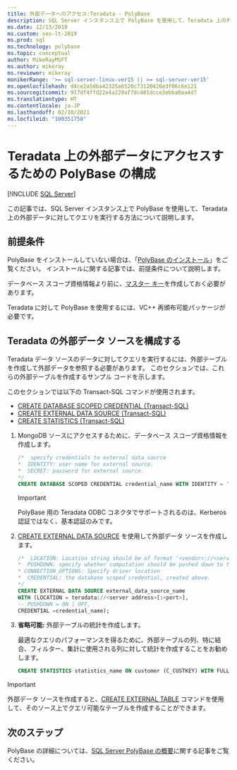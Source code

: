 ```yaml
---
title: 外部データへのアクセス:Teradata - PolyBase
description: SQL Server インスタンス上で PolyBase を使用して、Teradata 上の外部データに対してクエリを実行する方法について説明します。 外部データを参照する外部テーブルを作成します。
ms.date: 12/13/2019
ms.custom: seo-lt-2019
ms.prod: sql
ms.technology: polybase
ms.topic: conceptual
author: MikeRayMSFT
ms.author: mikeray
ms.reviewer: mikeray
monikerRange: '>= sql-server-linux-ver15 || >= sql-server-ver15'
ms.openlocfilehash: d4ce2a5dba42325a6520c73120426e3f06c6e121
ms.sourcegitcommit: 917df4ffd22e4a229af7dc481dcce3ebba0aa4d7
ms.translationtype: HT
ms.contentlocale: ja-JP
ms.lasthandoff: 02/10/2021
ms.locfileid: "100351758"
---
```

# <a name="configure-polybase-to-access-external-data-in-teradata"></a>Teradata 上の外部データにアクセスするための PolyBase の構成

 [!INCLUDE [SQL Server](../../includes/applies-to-version/sqlserver.md)]

この記事では、SQL Server インスタンス上で PolyBase を使用して、Teradata 上の外部データに対してクエリを実行する方法について説明します。

## <a name="prerequisites"></a>前提条件

PolyBase をインストールしていない場合は、「[PolyBase のインストール](polybase-installation.md)」をご覧ください。 インストールに関する記事では、前提条件について説明します。

データベース スコープ資格情報より前に、[マスター キー](../../t-sql/statements/create-master-key-transact-sql.md)を作成しておく必要があります。 

Teradata に対して PolyBase を使用するには、VC++ 再頒布可能パッケージが必要です。
 
## <a name="configure-a-teradata-external-data-source"></a>Teradata の外部データ ソースを構成する

Teradata データ ソースのデータに対してクエリを実行するには、外部テーブルを作成して外部データを参照する必要があります。 このセクションでは、これらの外部テーブルを作成するサンプル コードを示します。 



このセクションでは以下の Transact-SQL コマンドが使用されます。

- [CREATE DATABASE SCOPED CREDENTIAL (Transact-SQL)](../../t-sql/statements/create-database-scoped-credential-transact-sql.md)
- [CREATE EXTERNAL DATA SOURCE (Transact-SQL)](../../t-sql/statements/create-external-data-source-transact-sql.md) 
- [CREATE STATISTICS (Transact-SQL)](../../t-sql/statements/create-statistics-transact-sql.md)

1. MongoDB ソースにアクセスするために、データベース スコープ資格情報を作成します。

    ```sql
    /*  specify credentials to external data source
    *  IDENTITY: user name for external source. 
    *  SECRET: password for external source.
    */
    CREATE DATABASE SCOPED CREDENTIAL credential_name WITH IDENTITY = 'username', Secret = 'password';
    ```

   > [!IMPORTANT] 
   > PolyBase 用の Teradata ODBC コネクタでサポートされるのは、Kerberos 認証ではなく、基本認証のみです。

1. [CREATE EXTERNAL DATA SOURCE](../../t-sql/statements/create-external-data-source-transact-sql.md) を使用して外部データ ソースを作成します。

    ```sql
    /*  LOCATION: Location string should be of format '<vendor>://<server>[:<port>]'.
    *  PUSHDOWN: specify whether computation should be pushed down to the source. ON by default.
    * CONNECTION_OPTIONS: Specify driver location
    *  CREDENTIAL: the database scoped credential, created above.
    */  
    CREATE EXTERNAL DATA SOURCE external_data_source_name
    WITH (LOCATION = teradata://<server address>[:<port>],
    -- PUSHDOWN = ON | OFF,
    CREDENTIAL =credential_name);
    ```

1. **省略可能:** 外部テーブルの統計を作成します。

    最適なクエリのパフォーマンスを得るために、外部テーブルの列、特に結合、フィルター、集計に使用される列に対して統計を作成することをお勧めします。

    ```sql
    CREATE STATISTICS statistics_name ON customer (C_CUSTKEY) WITH FULLSCAN; 
    ```

>[!IMPORTANT] 
>外部データ ソースを作成すると、[CREATE EXTERNAL TABLE](../../t-sql/statements/create-external-table-transact-sql.md) コマンドを使用して、そのソース上でクエリ可能なテーブルを作成することができます。

## <a name="next-steps"></a>次のステップ

PolyBase の詳細については、[SQL Server PolyBase の概要](polybase-guide.md)に関する記事をご覧ください。
